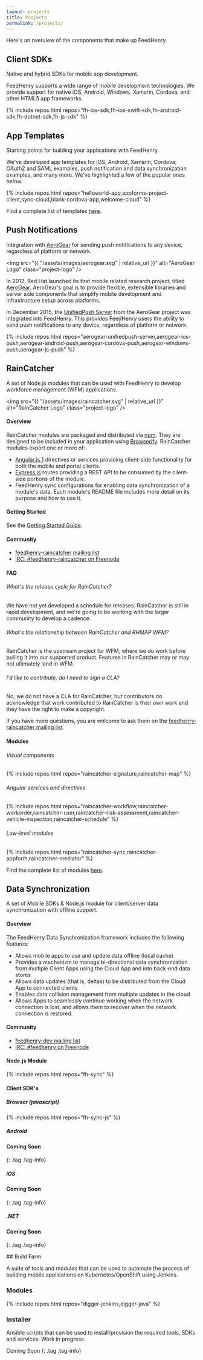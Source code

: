 ```yaml
---
layout: projects
title: Projects
permalink: /projects/
---
```


Here's an overview of the components that make up FeedHenry.

<div class="project-title" markdown="1">

## Client SDKs

Native and hybrid SDKs for mobile app development.

</div>

<div class="project-text" markdown="1">

FeedHenry supports a wide range of mobile development technologies. We provide
support for native iOS, Android, Windows, Xamarin, Cordova, and
other HTML5 app frameworks.

{% include repos.html repos="fh-ios-sdk,fh-ios-swift-sdk,fh-android-sdk,fh-dotnet-sdk,fh-js-sdk" %}

</div>



<div class="project-title" markdown="1">

##  App Templates

Starting points for building your applications with FeedHenry.

</div>

<div class="project-text" markdown="1">

We've developed app templates for iOS, Android, Xamarin, Cordova;
OAuth2 and SAML examples, push notification and data synchronization examples,
and many more. We've highlighted a few of the popular ones below.

{% include repos.html repos="helloworld-app,appforms-project-client,sync-cloud,blank-cordova-app,welcome-cloud" %}

Find a complete list of templates [here](https://github.com/feedhenry/).
</div>



<div class="project-title" markdown="1">

## Push Notifications

Integration with [AeroGear] for sending push notifications to any device,
regardless of platform or network.

</div>

<div class="project-text" markdown="1">

<img src="{{ "/assets/images/aerogear.svg" | relative_url }}" alt="AeroGear Logo" class="project-logo" />

In 2012, Red Hat launched its first mobile related research project, titled
[AeroGear]. AeroGear's goal is to provide flexible, extensible libraries and
server side components that simplify mobile development and infrastructure setup
across platforms.

In December 2015, the [UnifiedPush Server] from the AeroGear project was
integrated into FeedHenry. This provides FeedHenry users the ability to
send push notifications to any device, regardless of platform or network.

[AeroGear]: https://www.aerogear.org/
[UnifiedPush Server]: https://aerogear.org/push

{% include repos.html repos="aerogear-unifiedpush-server,aerogear-ios-push,aerogear-android-push,aerogear-cordova-push,aerogear-windows-push,aerogear-js-push" %}

</div>



<div class="project-title" markdown="1">

## RainCatcher

A set of Node.js modules that can be used with FeedHenry to develop workforce
management (WFM) applications.

</div>

<div class="project-text" markdown="1">

<img src="{{ "/assets/images/raincatcher.svg" | relative_url }}" alt="RainCatcher Logo" class="project-logo" />

#### Overview

RainCatcher modules are packaged and distributed via [npm]. They are designed to
be included in your application using [Browserify]. RainCatcher modules export
one or more of:

* [Angular.js 1] directives or services providing client-side functionality for
both the mobile and portal clients.
* [Express.js] routes providing a REST API to be consumed by the client-side
portions of the module.
* FeedHenry sync configurations for enabling data synchronization of a module's
data. Each module's README file includes more detail on its purpose and how to
use it.

[npm]: https://www.npmjs.com/
[browserify]: http://browserify.org/
[Angular.js 1]: https://angularjs.org/
[Express.js]: http://expressjs.com/

#### Getting Started

See the [Getting Started Guide](https://github.com/feedhenry-raincatcher/raincatcher-documentation/blob/master/getting-started.adoc).

#### Community

* [feedhenry-raincatcher mailing list](http://www.redhat.com/mailman/listinfo/feedhenry-raincatcher)
* [IRC: #feedhenry-raincatcher on Freenode](irc://irc.freenode.net/feedhenry-raincatcher)

#### FAQ

###### What's the release cycle for RainCatcher?

We have not yet developed a schedule for releases. RainCatcher is still in rapid
development, and we're going to be working with the larger community to develop
a cadence.

###### What's the relationship between RainCatcher and RHMAP WFM?

RainCatcher is the upstream project for WFM, where we do work before pulling
it into our supported product. Features in RainCatcher may or may not ultimately
land in WFM.

###### I'd like to contribute, do I need to sign a CLA?

No, we do not have a CLA for RainCatcher, but contributors do acknowledge that
work contributed to RainCatcher is their own work and they have the right to
make a copyright.

If you have more questions, you are welcome to ask them on the [feedhenry-raincatcher mailing list].

[feedhenry-raincatcher mailing list]: http://www.redhat.com/mailman/listinfo/feedhenry-raincatcher

#### Modules

###### Visual components

{% include repos.html repos="raincatcher-signature,raincatcher-map" %}

###### Angular services and directives

{% include repos.html repos="raincatcher-workflow,raincatcher-workorder,raincatcher-user,raincatcher-risk-assessment,raincatcher-vehicle-inspection,raincatcher-schedule" %}

###### Low-level modules

{% include repos.html repos="raincatcher-sync,raincatcher-appform,raincatcher-mediator" %}

Find the complete list of modules [here](https://github.com/feedhenry-raincatcher).

</div>

<div class="project-title" markdown="1">

## Data Synchronization

A set of Mobile SDKs & Node.js module for client/server data synchronization with offline support.

</div>

<div class="project-text" markdown="1">

#### Overview

The FeedHenry Data Synchronization framework includes the following features:

* Allows mobile apps to use and update data offline (local cache)
* Provides a mechanism to manage bi-directional data synchronization from multiple Client Apps using the Cloud App and into back-end data stores
* Allows data updates (that is, deltas) to be distributed from the Cloud App to connected clients
* Enables data collision management from multiple updates in the cloud
* Allows Apps to seamlessly continue working when the network connection is lost, and allows them to recover when the network connection is restored.

#### Community

* [feedhenry-dev mailing list](http://www.redhat.com/mailman/listinfo/feedhenry-dev)
* [IRC: #feedhenry on Freenode](irc://irc.freenode.net/feedhenry)


#### Node.js Module

{% include repos.html repos="fh-sync" %}

#### Client SDK's

##### Browser (javascript)

{% include repos.html repos="fh-sync-js" %}

##### Android

#### Coming Soon
{: .tag .tag-info}

##### iOS

#### Coming Soon
{: .tag .tag-info}

##### .NET

#### Coming Soon
{: .tag .tag-info}


</div>

<div class="project-title" markdown="1">
## Build Farm

A suite of tools and modules that can be used to automate the process of building mobile applications on Kubernetes/OpenShift using Jenkins.
</div>
<div class="project-text" markdown="1">

### Modules

{% include repos.html repos="digger-jenkins,digger-java" %}



### Installer 

Ansible scripts that can be used to install/provision the required tools, SDKs and services. Work in progress.

Coming Soon
{: .tag .tag-info}


</div>
